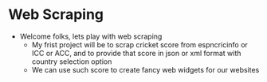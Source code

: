 # Web Scraping

  * Welcome folks, lets play with web scraping
    * My frist project will be to scrap cricket score from espncricinfo or ICC or ACC, and to provide that score in json or   xml format with country selection option 
    * We can use such score to create fancy web widgets for our websites 
